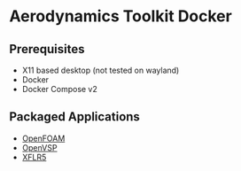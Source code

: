 # Aerodynamics Toolkit Docker

## Prerequisites

-   X11 based desktop (not tested on wayland)
-   Docker
-   Docker Compose v2

## Packaged Applications

-   [OpenFOAM](./openfoam/)
-   [OpenVSP](./openvsp/)
-   [XFLR5](./xflr5/)
